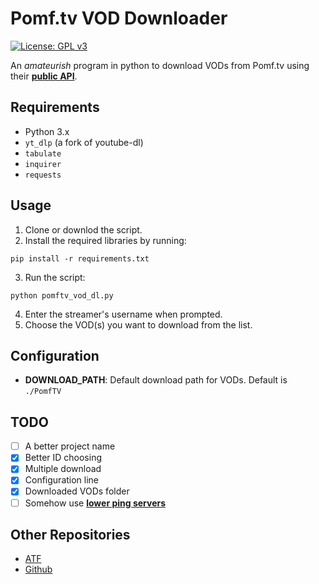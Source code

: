 # Pomf.tv VOD Downloader
[![License: GPL v3](https://img.shields.io/badge/License-GPLv3-blue.svg)](https://gnu.org/licenses/gpl-3.0)

An *amateurish* program in python to download VODs from Pomf.tv using their **[public API](https://pomf.tv/help#api)**.

## Requirements
- Python 3.x
- `yt_dlp` (a fork of youtube-dl)
- `tabulate`
- `inquirer`
- `requests`

## Usage
1. Clone or downlod the script.
2. Install the required libraries by running:
```
pip install -r requirements.txt
```
3. Run the script:
```
python pomftv_vod_dl.py
```
4. Enter the streamer's username when prompted.
5. Choose the VOD(s) you want to download from the list.

## Configuration
- **DOWNLOAD_PATH**: Default download path for VODs. Default is `./PomfTV`

## TODO

- [ ] A better project name
- [X] Better ID choosing 
- [X] Multiple download
- [X] Configuration line
- [X] Downloaded VODs folder
- [ ] Somehow use **[lower ping servers](https://pomf.tv/help#streaming)**

## Other Repositories
- [ATF](https://git.allthefallen.moe/i4gor/pomf-vod-dl)
- [Github](https://github.com/i4gort/pomftv-vod-downloader)
